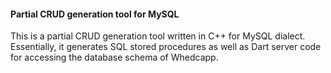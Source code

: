 #### Partial CRUD generation tool for MySQL

This is a partial CRUD generation tool written in C++ for MySQL dialect. Essentially, it generates SQL stored procedures as well as Dart server code for accessing the database schema of Whedcapp.